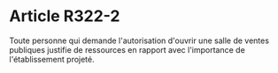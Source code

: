 # Article R322-2

Toute personne qui demande l'autorisation d'ouvrir une salle de ventes publiques justifie de ressources en rapport avec l'importance de l'établissement projeté.
